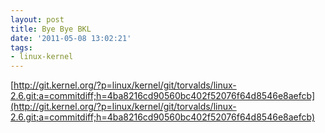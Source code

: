 ```yaml
---
layout: post
title: Bye Bye BKL
date: '2011-05-08 13:02:21'
tags:
- linux-kernel
---
```



[http://git.kernel.org/?p=linux/kernel/git/torvalds/linux-2.6.git;a=commitdiff;h=4ba8216cd90560bc402f52076f64d8546e8aefcb](http://git.kernel.org/?p=linux/kernel/git/torvalds/linux-2.6.git;a=commitdiff;h=4ba8216cd90560bc402f52076f64d8546e8aefcb)
